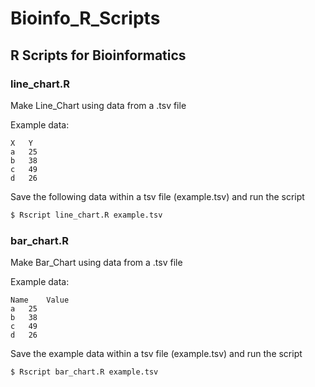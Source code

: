 # Bioinfo_R_Scripts
## R Scripts for Bioinformatics 
### line_chart.R
Make Line_Chart using data from a .tsv file

Example data:
```
X	Y
a	25
b	38
c	49
d	26
```
Save the following data within a tsv file (example.tsv) and run the script
```bash
$ Rscript line_chart.R example.tsv
```
### bar_chart.R
Make Bar_Chart using data from a .tsv file

Example data:
```
Name	Value
a	25
b	38
c	49
d	26
```
Save the example data within a tsv file (example.tsv) and run the script
```bash
$ Rscript bar_chart.R example.tsv
```
